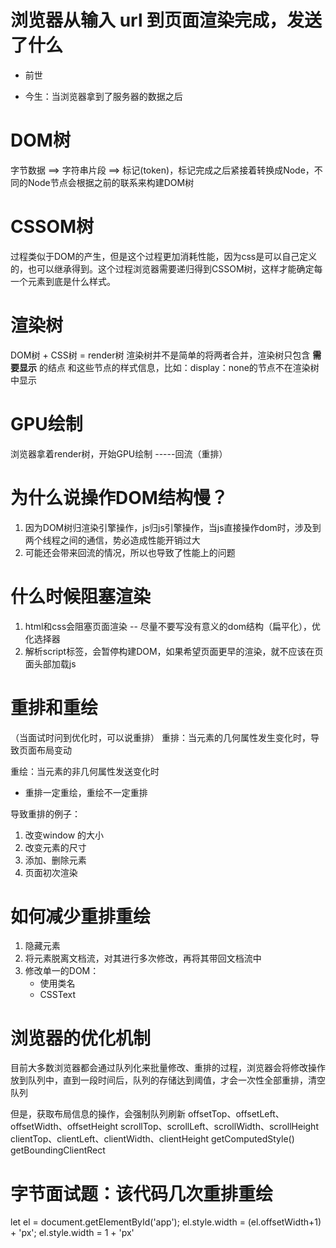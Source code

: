 # 浏览器从输入 url 到页面渲染完成，发送了什么

- 前世

- 今生：当浏览器拿到了服务器的数据之后

# DOM树
字节数据 ==> 字符串片段 ==> 标记(token)，标记完成之后紧接着转换成Node，不同的Node节点会根据之前的联系来构建DOM树

# CSSOM树
过程类似于DOM的产生，但是这个过程更加消耗性能，因为css是可以自己定义的，也可以继承得到。这个过程浏览器需要递归得到CSSOM树，这样才能确定每一个元素到底是什么样式。

# 渲染树
DOM树 + CSS树 = render树
渲染树并不是简单的将两者合并，渲染树只包含 **需要显示** 的结点 和这些节点的样式信息，比如：display：none的节点不在渲染树中显示

# GPU绘制
浏览器拿着render树，开始GPU绘制 -----回流（重排）

# 为什么说操作DOM结构慢？
1. 因为DOM树归渲染引擎操作，js归js引擎操作，当js直接操作dom时，涉及到两个线程之间的通信，势必造成性能开销过大
2. 可能还会带来回流的情况，所以也导致了性能上的问题

# 什么时候阻塞渲染
1. html和css会阻塞页面渲染 -- 尽量不要写没有意义的dom结构（扁平化），优化选择器
2. 解析script标签，会暂停构建DOM，如果希望页面更早的渲染，就不应该在页面头部加载js

# 重排和重绘
（当面试时问到优化时，可以说重排）
重排：当元素的几何属性发生变化时，导致页面布局变动

重绘：当元素的非几何属性发送变化时

   - 重排一定重绘，重绘不一定重排

导致重排的例子：
1. 改变window 的大小
2. 改变元素的尺寸
3. 添加、删除元素
4. 页面初次渲染

# 如何减少重排重绘
1. 隐藏元素
2. 将元素脱离文档流，对其进行多次修改，再将其带回文档流中
3. 修改单一的DOM：
   - 使用类名
   - CSSText

# 浏览器的优化机制
目前大多数浏览器都会通过队列化来批量修改、重排的过程，浏览器会将修改操作放到队列中，直到一段时间后，队列的存储达到阈值，才会一次性全部重排，清空队列

但是，获取布局信息的操作，会强制队列刷新 offsetTop、offsetLeft、offsetWidth、offsetHeight scrollTop、scrollLeft、scrollWidth、scrollHeight clientTop、clientLeft、clientWidth、clientHeight getComputedStyle() getBoundingClientRect

# 字节面试题：该代码几次重排重绘
let el = document.getElementById('app');
el.style.width = (el.offsetWidth+1) + 'px';
el.style.width = 1 + 'px'